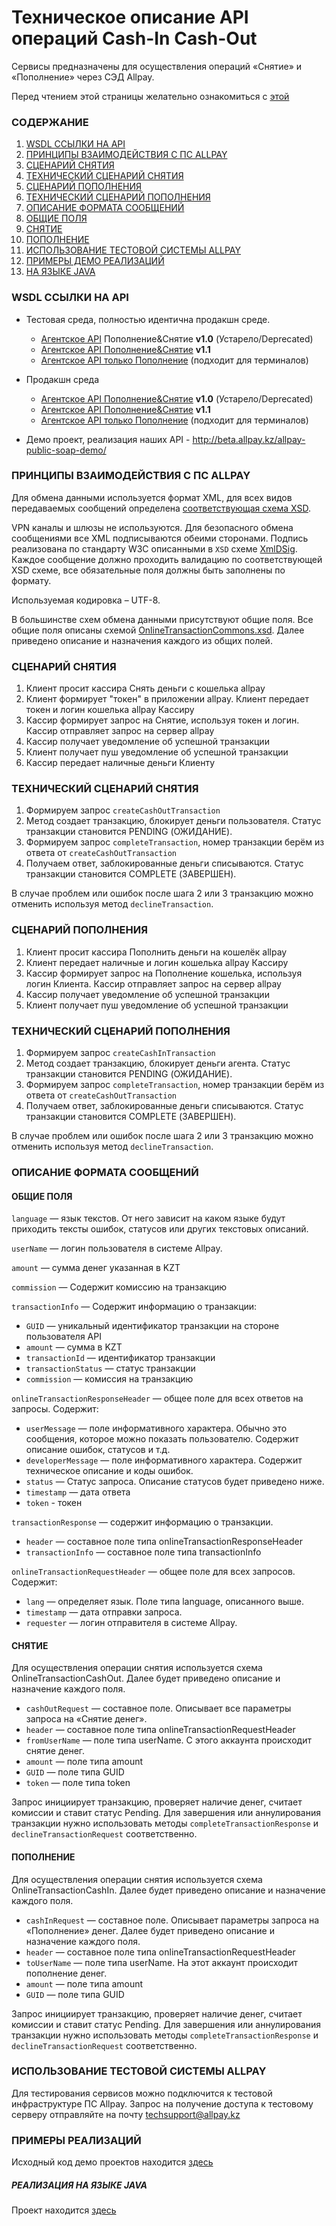 # Техническое описание API операций Cash-In Cash-Out

Сервисы предназначены для осуществления операций «Снятие» и «Пополнение» через СЭД Allpay.

Перед чтением этой страницы желательно ознакомиться с [этой](https://github.com/allpaykz/documentation/wiki/%D0%9A%D0%B0%D0%BA%D0%B8%D0%B5-%D0%B2%D0%B8%D0%B4%D1%8B-%D0%B8%D0%BD%D1%82%D0%B5%D0%B3%D1%80%D0%B0%D1%86%D0%B8%D0%B9-%D1%83-%D0%BD%D0%B0%D1%81-%D0%B5%D1%81%D1%82%D1%8C)

### СОДЕРЖАНИЕ

1. [WSDL ССЫЛКИ НА API](WSDL-ССЫЛКИ-НА-API)
1. [ПРИНЦИПЫ ВЗАИМОДЕЙСТВИЯ С ПС ALLPAY](#ПРИНЦИПЫ-ВЗАИМОДЕЙСТВИЯ-С-ПС-ALLPAY)
1. [СЦЕНАРИЙ СНЯТИЯ](#СЦЕНАРИЙ-СНЯТИЯ)
1. [ТЕХНИЧЕСКИЙ СЦЕНАРИЙ СНЯТИЯ](#ТЕХНИЧЕСКИЙ-СЦЕНАРИЙ-СНЯТИЯ)
1. [СЦЕНАРИЙ ПОПОЛНЕНИЯ](#СЦЕНАРИЙ-ПОПОЛНЕНИЯ)
1. [ТЕХНИЧЕСКИЙ СЦЕНАРИЙ ПОПОЛНЕНИЯ](#ТЕХНИЧЕСКИЙ-СЦЕНАРИЙ-ПОПОЛНЕНИЯ)
1. [ОПИСАНИЕ ФОРМАТА СООБЩЕНИЙ](#ОПИСАНИЕ-ФОРМАТА-СООБЩЕНИЙ)
 2. [ОБЩИЕ ПОЛЯ](#ОБЩИЕ-ПОЛЯ)
 2. [СНЯТИЕ](#СНЯТИЕ)
 2. [ПОПОЛНЕНИЕ](#ПОПОЛНЕНИЕ)
2. [ИСПОЛЬЗОВАНИЕ ТЕСТОВОЙ СИСТЕМЫ ALLPAY](#ИСПОЛЬЗОВАНИЕ-ТЕСТВОЙ-СИСТЕМЫ-ALLPAY)
2. [ПРИМЕРЫ ДЕМО РЕАЛИЗАЦИЙ](#ПРИМЕРЫ-РЕАЛИЗАЦИЙ)
 3. [НА ЯЗЫКЕ JAVA](#РЕАЛИЗАЦИЯ-НА-ЯЗЫКЕ-java)

### WSDL ССЫЛКИ НА API

* Тестовая среда, полностью идентична продакшн среде.
  * [Агентское API](https://beta.allpay.kz/allpay-public-soap/transaction-management/v1.0?wsdl) Пополнение&Снятие **v1.0** (Устарело/Deprecated)
  * [Агентское API Пополнение&Снятие](https://beta.allpay.kz/allpay-public-soap/transaction-management/v1.1?wsdl) **v1.1**
  * [Агентское API только Пополнение](https://beta.allpay.kz/allpay-public-soap/cash-in-transaction-management/v1.1?wsdl) (подходит для терминалов)

* Продакшн среда
  * [Агентское API Пополнение&Снятие](https://mfs.allpay.kz/allpay-public-soap/transaction-management/v1.0?wsdl) **v1.0** (Устарело/Deprecated)
  * [Агентское API Пополнение&Снятие](https://mfs.allpay.kz/allpay-public-soap/transaction-management/v1.1?wsdl) **v1.1**
  * [Агентское API только Пополнение](https://mfs.allpay.kz/allpay-public-soap/cash-in-transaction-management/v1.1?wsdl) (подходит для терминалов)

* Демо проект, реализация наших API - http://beta.allpay.kz/allpay-public-soap-demo/

### ПРИНЦИПЫ ВЗАИМОДЕЙСТВИЯ С ПС ALLPAY

Для обмена данными используется формат XML, для всех видов передаваемых сообщений определена [соответствующая схема XSD](http://allpay.kz/xsd/1.0.0/).

VPN каналы и шлюзы не используются. Для безопасного обмена сообщениями все XML подписываются обеими сторонами. Подпись реализована по стандарту W3C описанными в `XSD` схеме [XmlDSig](https://www.w3.org/TR/xmldsig-core/).
Каждое сообщение должно проходить валидацию по соответствующей XSD схеме, все обязательные поля должны быть заполнены по формату.

Используемая кодировка – UTF-8.

В большинстве схем обмена данными присутствуют общие поля. Все общие поля описаны схемой [OnlineTransactionCommons.xsd](http://allpay.kz/xsd/1.0.0/OnlineTransactionCommons.xsd).
Далее приведено описание и назначения каждого из общих полей.

### СЦЕНАРИЙ СНЯТИЯ

1. Клиент просит кассира Снять деньги с кошелька allpay
1. Клиент формирует "токен" в приложении allpay. Клиент передает токен и логин кошелька allpay Кассиру
2. Кассир формирует запрос на Снятие, используя токен и логин. Кассир отправляет запрос на сервер allpay
3. Кассир получает уведомление об успешной транзакции
4. Клиент получает пуш уведомление об успешной транзакции
4. Кассир передает наличные деньги Клиенту

### ТЕХНИЧЕСКИЙ СЦЕНАРИЙ СНЯТИЯ

1. Формируем запрос `createCashOutTransaction`
2. Метод создает транзакцию, блокирует деньги пользователя. Статус транзакции становится PENDING (ОЖИДАНИЕ).
3. Формируем запрос `completeTransaction`, номер транзакции берём из ответа от `createCashOutTransaction`
4. Получаем ответ, заблокированные деньги списываются. Статус транзакции становится COMPLETE (ЗАВЕРШЕН).

В случае проблем или ошибок после шага 2 или 3 транзакцию можно отменить используя метод `declineTransaction`.

### СЦЕНАРИЙ ПОПОЛНЕНИЯ

1. Клиент просит кассира Пополнить деньги на кошелёк allpay
2. Клиент передает наличные и логин кошелька allpay Кассиру
2. Кассир формирует запрос на Пополнение кошелька, используя логин Клиента. Кассир отправляет запрос на сервер allpay
3. Кассир получает уведомление об успешной транзакции
4. Клиент получает пуш уведомление об успешной транзакции

### ТЕХНИЧЕСКИЙ СЦЕНАРИЙ ПОПОЛНЕНИЯ

1. Формируем запрос `createCashInTransaction`
2. Метод создает транзакцию, блокирует деньги агента. Статус транзакции становится PENDING (ОЖИДАНИЕ).
3. Формируем запрос `completeTransaction`, номер транзакции берём из ответа от `createCashOutTransaction`
4. Получаем ответ, заблокированные деньги списываются. Статус транзакции становится COMPLETE (ЗАВЕРШЕН).

В случае проблем или ошибок после шага 2 или 3 транзакцию можно отменить используя метод `declineTransaction`.

### ОПИСАНИЕ ФОРМАТА СООБЩЕНИЙ

#### ОБЩИЕ ПОЛЯ

`language` — язык текстов. От него зависит на каком языке будут приходить тексты ошибок, статусов или других текстовых описаний.

`userName` — логин пользователя в системе Allpay. 

`amount` — сумма денег указанная в KZT

`commission` — Содержит комиссию на транзакцию

`transactionInfo` — Содержит информацию о транзакции:
 * `GUID` — уникальный идентификатор транзакции на стороне пользователя API
 * `amount` — сумма в KZT
 * `transactionId` — идентификатор транзакции
 * `transactionStatus` — статус транзакции
 * `commission` — комиссия на транзакцию

`onlineTransactionResponseHeader` — общее поле для всех ответов на запросы. Содержит:
 * `userMessage` — поле информативного характера. Обычно это сообщения, которое можно показать пользователю. Содержит описание ошибок, статусов и т.д.
 * `developerMessage` — поле информативного характера. Содержит техническое описание и коды ошибок.
 * `status` — Статус запроса. Описание статусов будет приведено ниже.
 * `timestamp` — дата ответа
 * `token` - токен

`transactionResponse` — содержит информацию о транзакции.
 * `header` — составное поле типа onlineTransactionResponseHeader
 * `transactionInfo` — составное поле типа transactionInfo

`onlineTransactionRequestHeader` — общее поле для всех запросов. Содержит:
 * `lang` — определяет язык. Поле типа language, описанного выше.
 * `timestamp` — дата отправки запроса.
 * `requester` — логин отправителя в системе Allpay.
 
#### СНЯТИЕ
 
 Для осуществления операции снятия используется схема OnlineTransactionCashOut. Далее будет приведено описание и назначение каждого поля.
 
* `cashOutRequest` — составное поле. Описывает все параметры запроса на «Снятие денег».
* `header` — составное поле типа onlineTransactionRequestHeader
* `fromUserName` — поле типа userName. С этого аккаунта происходит снятие денег.
* `amount` — поле типа amount
* `GUID` — поле типа GUID
* `token` — поле типа token

Запрос инициирует транзакцию, проверяет наличие денег, считает комиссии и ставит статус Pending. Для завершения или аннулирования транзакции нужно использовать методы `completeTransactionResponse` и `declineTransactionRequest` соответственно.

#### ПОПОЛНЕНИЕ
 
Для осуществления операции снятия используется схема OnlineTransactionCashIn. Далее будет приведено описание и назначение каждого поля.

* `cashInRequest` — составное поле. Описывает параметры запроса на «Пополнение» денег. Далее будет приведено описание и назначение каждого поля.	
* `header` — составное поле типа onlineTransactionRequestHeader
* `toUserName` — поле типа userName. На этот аккаунт происходит пополнение денег.
* `amount` — поле типа amount
* `GUID` — поле типа GUID

Запрос инициирует транзакцию, проверяет наличие денег, считает комиссии и ставит статус Pending. Для завершения или аннулирования транзакции нужно использовать методы `completeTransactionResponse` и `declineTransactionRequest` соответственно.

### ИСПОЛЬЗОВАНИЕ ТЕСТОВОЙ СИСТЕМЫ ALLPAY

Для тестирования сервисов можно подключится к тестовой инфраструктуре ПС Allpay. Запрос на получение доступа к тестовому серверу отправляйте на почту techsupport@allpay.kz

### ПРИМЕРЫ РЕАЛИЗАЦИЙ

Исходный код демо проектов находится [здесь](https://github.com/allpaykz/allpay-public/tree/master/allpay-public-soap)

##### РЕАЛИЗАЦИЯ НА ЯЗЫКЕ JAVA

Проект находится [здесь](https://github.com/allpaykz/allpay-public/tree/master/allpay-public-soap)
